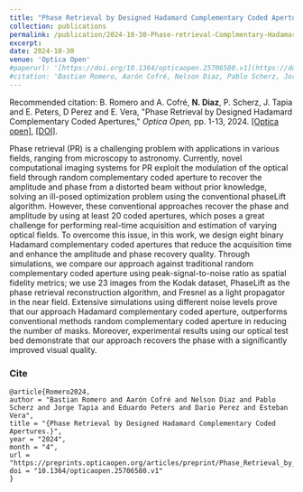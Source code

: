 ```yaml
---
title: "Phase Retrieval by Designed Hadamard Complementary Coded Apertures"
collection: publications
permalink: /publication/2024-10-30-Phase-retrieval-Complmentary-Hadamard-Coded-Aperture
excerpt: 
date: 2024-10-30
venue: 'Optica Open'
#paperurl: '[https://doi.org/10.1364/opticaopen.25706580.v1](https://doi.org/10.1364/opticaopen.25706580.v1)'
#citation: 'Bastian Romero, Aarón Cofré, Nelson Diaz, Pablo Scherz, Jorge Tapia, Eduardo Peters, Dario Perez and Esteban Vera, &quot;Phase Retrieval by Designed Hadamard Complementary Coded Apertures.&quot; <i>, Optica Open,</i>., pp. 499-513, 2023.'
---
```


Recommended citation: B. Romero and A. Cofré, **N. Diaz**, P. Scherz, J. Tapia and E. Peters, D Perez and E. Vera, "Phase Retrieval by Designed Hadamard Complementary Coded Apertures," <i> Optica Open,</i> pp. 1-13, 2024. [[Optica open]](https://doi.org/10.1364/opticaopen.25706580.v1), [[DOI]](https://authors.elsevier.com/tracking/article/details.do?surname=Perez&aid=113311&jid=JOLT&from=authorhome).

Phase retrieval (PR) is a challenging problem with applications in various fields, ranging from microscopy to astronomy. Currently, novel computational imaging systems for PR exploit the modulation of the optical field through random complementary coded aperture to recover the amplitude and phase from a distorted beam without prior knowledge, solving an ill-posed optimization problem using the conventional phaseLift algorithm. However, these conventional approaches recover the phase and amplitude by using at least 20 coded apertures, which poses a great challenge for performing real-time acquisition and estimation of varying optical fields. To overcome this issue, in this work, we design eight binary Hadamard complementary coded apertures that reduce the acquisition time and enhance the amplitude and phase recovery quality. Through simulations, we compare our approach against traditional random complementary coded aperture using peak-signal-to-noise ratio as spatial fidelity metrics; we use 23 images from the Kodak dataset, PhaseLift as the phase retrieval reconstruction algorithm, and Fresnel as a light propagator in the near field. Extensive simulations using different noise levels prove that our approach Hadamard complementary coded aperture, outperforms conventional methods random complementary coded aperture in reducing the number of masks. Moreover, experimental results using our optical test bed demonstrate that our approach recovers the phase with a significantly improved visual quality.

### Cite

```
@article{Romero2024,
author = "Bastian Romero and Aarón Cofré and Nelson Diaz and Pablo Scherz and Jorge Tapia and Eduardo Peters and Dario Perez and Esteban Vera",
title = "{Phase Retrieval by Designed Hadamard Complementary Coded Apertures.}",
year = "2024",
month = "4",
url = "https://preprints.opticaopen.org/articles/preprint/Phase_Retrieval_by_Designed_Hadamard_Complementary_Coded_Apertures_/25706580",
doi = "10.1364/opticaopen.25706580.v1"
}
```

